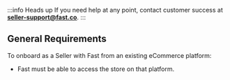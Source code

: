 :::info Heads up
If you need help at any point, contact customer success at [**seller-support@fast.co**](mailto:seller-support@fast.co).
:::

## General Requirements

To onboard as a Seller with Fast from an existing eCommerce platform:

- Fast must be able to access the store on that platform.
